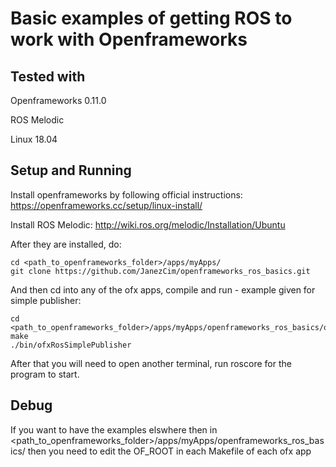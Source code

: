 # Basic examples of getting ROS to work with Openframeworks

## Tested with 
Openframeworks 0.11.0

ROS Melodic

Linux 18.04

## Setup and Running

Install openframeworks by following official instructions: https://openframeworks.cc/setup/linux-install/

Install ROS Melodic: http://wiki.ros.org/melodic/Installation/Ubuntu

After they are installed, do:

    cd <path_to_openframeworks_folder>/apps/myApps/
    git clone https://github.com/JanezCim/openframeworks_ros_basics.git

And then cd into any of the ofx apps, compile and run - example given for simple publisher:

    cd <path_to_openframeworks_folder>/apps/myApps/openframeworks_ros_basics/ofxRosSimplePublisher/
    make
    ./bin/ofxRosSimplePublisher

After that you will need to open another terminal, run roscore for the program to start.

## Debug

If you want to have the examples elswhere then in <path_to_openframeworks_folder>/apps/myApps/openframeworks_ros_basics/ then you need to edit the OF_ROOT in each Makefile of each ofx app